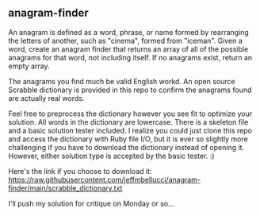 ## anagram-finder


An anagram is defined as a word, phrase, or name formed by rearranging the letters of another, such as "cinema", formed from "iceman".  Given a word, create an anagram finder that returns an array of all of the possible anagrams for that word, not including itself.  If no anagrams exist, return an empty array.

The anagrams you find much be valid English workd.  An open source Scrabble dictionary is provided in this repo to confirm the anagrams found are actually real words.

Feel free to preprocess the dictionary however you see fit to optimize your solution. All words in the dictionary are lowercase.  There is a skeleton file and a basic solution tester included.  I realize you could just clone this repo and access the dictionary with Ruby file I/O, but it is ever so slightly more challenging if you have to download the dictionary instead of opening it.  However, either solution type is accepted by the basic tester. :)

Here's the link if you choose to download it:
https://raw.githubusercontent.com/jeffmbellucci/anagram-finder/main/scrabble_dictionary.txt

I'll push my solution for critique on Monday or so...
